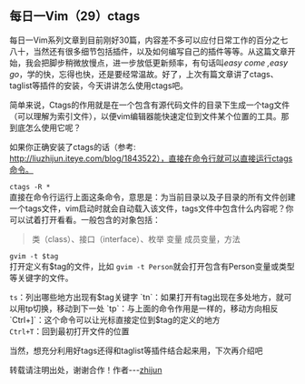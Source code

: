 每日一Vim（29）ctags
--------------------
每日一Vim系列文章到目前刚好30篇，内容差不多可以应付日常工作的百分之七八十，当然还有很多细节包括插件，以及如何编写自己的插件等等。从这篇文章开始，我会把脚步稍微放慢点，进一步放低更新频率，有句话叫*easy come ,easy go*，学的快，忘得也快，还是要经常温故。好了，上次有篇文章讲了ctags、taglist等插件的安装，今天讲讲怎么使用ctags吧。  

简单来说，Ctags的作用就是在一个包含有源代码文件的目录下生成一个tag文件（可以理解为索引文件），以便vim编辑器能快速定位到文件某个位置的工具。那到底怎么使用它呢？  

如果你正确安装了ctags的话（参考: http://liuzhijun.iteye.com/blog/1843522），直接在命令行就可以直接运行ctags命令。

`ctags -R *`  
直接在命令行运行上面这条命令，意思是：为当前目录以及子目录的所有文件创建一个tags文件，vim启动时就会自动载入该文件，tags文件中包含什么内容呢？你可以试着打开看看。一般包含的对象包括：
>类（class）、接口（interface）、枚举
变量
成员变量，方法

`gvim -t $tag`  
打开定义有$tag的文件，比如 `gvim -t Person`就会打开包含有Person变量或类型等关键字的文件。

`ts`：列出哪些地方出现有$tag关键字  
`tn`：如果打开有tag出现在多处地方，就可以用tp切换，移动到下一处  
`tp`：与上面的命令作用是一样的，移动方向相反  
`Ctrl+]`：这个命令可以让光标直接定位到$tag的定义的地方  
`Ctrl+T`：回到最初打开文件的位置  

当然，想充分利用好tags还得和taglist等插件结合起来用，下次再介绍吧  

转载请注明出处，谢谢合作！作者---[zhijun](http://weibo.com/527355345) 
